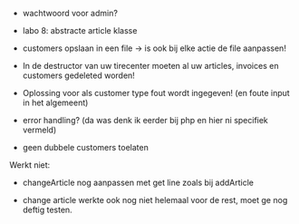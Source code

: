 - wachtwoord voor admin?

- labo 8: abstracte article klasse

- customers opslaan in een file -> is ook bij elke actie de file aanpassen!

- In de destructor van uw tirecenter moeten al uw articles, invoices en customers gedeleted worden!

- Oplossing voor als customer type fout wordt ingegeven! (en foute input in het algemeent)

- error handling? (da was denk ik eerder bij php en hier ni specifiek vermeld)

- geen dubbele customers toelaten

Werkt niet: 

- changeArticle nog aanpassen met get line zoals bij addArticle

- change article werkte ook nog niet helemaal voor de rest, moet ge nog deftig testen.